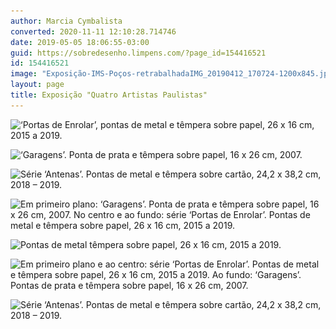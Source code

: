 ```yaml
---
author: Marcia Cymbalista
converted: 2020-11-11 12:10:28.714746
date: 2019-05-05 18:06:55-03:00
guid: https://sobredesenho.limpens.com/?page_id=154416521
id: 154416521
image: "Exposição-IMS-Poços-retrabalhadaIMG_20190412_170724-1200x845.jpg"
layout: page
title: Exposição "Quatro Artistas Paulistas"
---
```


![](IMS-Poços-Portas-de-Enrolar-Coloridas-retrabalhadas.jpg "‘Portas de Enrolar’, pontas de metal e têmpera sobre papel, 26 x 16 cm, 2015 a 2019.")

![](IMS-Poços-Portas-de-Garagem-Retrabalhadas.jpg "‘Garagens’. Ponta de prata e têmpera sobre papel, 16 x 26 cm, 2007.")

![](ImsPoçosRetrabalhadaIMG_20190412_170805.jpg "Série ‘Antenas’. Pontas de metal e têmpera sobre cartão, 24,2 x 38,2 cm, 2018 – 2019.")

![](ims-poçosIMG_20190412_150405.jpg "Em primeiro plano: ‘Garagens’. Ponta de prata e têmpera sobre papel, 16 x 26 cm, 2007. No centro e ao fundo: série ‘Portas de Enrolar’. Pontas de metal e têmpera sobre papel, 26 x 16 cm, 2015 a 2019.")

![](IMS-Poços-retrabalhadaIMG_20190412_170925.jpg "Pontas de metal têmpera sobre papel, 26 x 16 cm, 2015 a 2019.")

![](IMS-Poços-RetrabalhadaIMG_20190412_150423.jpg "Em primeiro plano e ao centro: série ‘Portas de Enrolar’. Pontas de metal e têmpera sobre papel, 26 x 16 cm, 2015 a 2019. Ao fundo: ‘Garagens’. Pontas de prata e têmpera sobre papel, 16 x 26 cm, 2007.")

![](Exposição-IMS-Poços-retrabalhadaIMG_20190412_170724.jpg "Série ‘Antenas’. Pontas de metal e têmpera sobre cartão, 24,2 x 38,2 cm, 2018 – 2019.")
